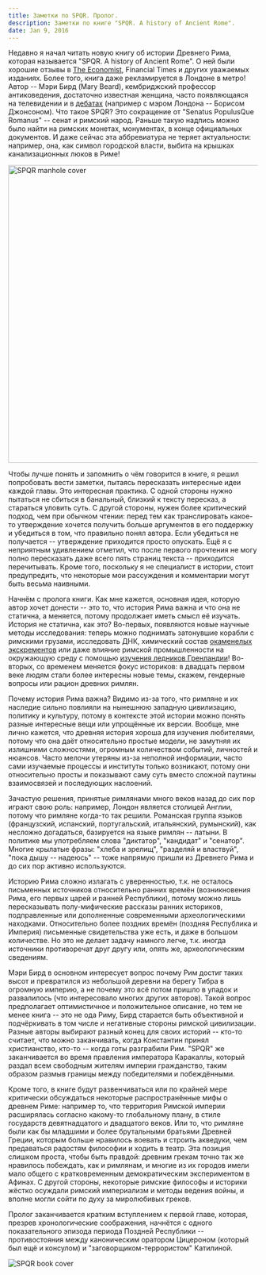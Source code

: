 ```yaml
---
title: Заметки по SPQR. Пролог.
description: Заметки по книге "SPQR. A history of Ancient Rome".
date: Jan 9, 2016
---
```


Недавно я начал читать новую книгу об истории Древнего Рима, которая называется "SPQR. A history of Ancient Rome". О ней были хорошие отзывы в [The Economist][economist], Financial Times и других уважаемых изданиях. Более того, книга даже рекламируется в Лондоне в метро! Автор -- Мэри Бирд (Mary Beard), кембриджский профессор антиковедения, достаточно известная женщина, часто появляющаяся на телевидении и в [дебатах][] (например с мэром Лондона -- Борисом Джонсоном). Что такое SPQR? Это сокращение от "Senatus PopulusQue Romanus" -- сенат и римский народ. Раньше такую надпись можно было найти на римских монетах, монументах, в конце официальных документов. И даже сейчас эта аббревиатура не теряет актуальности: например, она, как символ городской власти, выбита на крышках канализационных люков в Риме!

<img src="/static/spqr-manhole.jpg" alt="SPQR manhole cover" width="600"/>

Чтобы лучше понять и запомнить о чём говорится в книге, я решил попробовать вести заметки, пытаясь пересказать интересные идеи каждой главы. Это интересная практика. С одной стороны нужно пытаться не сбиться в банальный, близкий к тексту пересказ, а стараться уловить суть. С другой стороны, нужен более критический подход, чем при обычном чтении: перед тем как транслировать какое-то утверждение хочется получить больше аргументов в его поддержку и убедиться в том, что правильно понял автора. Если убедиться не получается -- утверждение приходится просто опускать. Ещё я с неприятным удивлением отметил, что после первого прочтения не могу полно пересказать даже всего пять страниц текста -- приходится перечитывать. Кроме того, поскольку я не специалист в истории, стоит предупредить, что некоторые мои рассуждения и комментарии могут быть весьма наивными.

Начнём с пролога книги. Как мне кажется, основная идея, которую автор хочет донести -- это то, что история Рима важна и что она не статична, а меняется, потому продолжает иметь смысл её изучать. История не статична, как это? Во-первых, появляются новые научные методы исследования: теперь можно поднимать затонувшие корабли с римскими грузами, исследовать ДНК, химический состав [окаменелых экскрементов][] или даже влияние римской промышленности на окружающую среду с помощью [изучения ледников Гренландии][]! Во-вторых, со временем меняется фокус историков: в двадцать первом веке людям стали более интересны новые темы, скажем, гендерные вопросы или рацион древних римлян.

Почему история Рима важна? Видимо из-за того, что римляне и их наследие сильно повлияли на нынешнюю западную цивилизацию, политику и культуру, потому в контексте этой истории можно понять разные интересные вещи или упрощённые их версии. Вообще, мне лично кажется, что древняя история хороша для изучения любителями, потому что она даёт относительно простые модели, не замутняя их излишними сложностями, огромным количеством событий, личностей и нюансов. Часто мелочи утеряны из-за неполной информации, часто сами изучаемые процессы и институты только возникают, потому они относительно просты и показывают саму суть вместо сложной паутины взаимосвязей и последующих наслоений.

Зачастую решения, принятые римлянами много веков назад до сих пор играют свою роль: например, Лондон является столицей Англии, потому что римляне когда-то так решили. Романская группа языков (французский, испанский, португальский, итальянский, румынский), как несложно догадаться, базируется на языке римлян -- латыни. В политике мы употребляем слова "диктатор", "кандидат" и "сенатор". Многие крылатые фразы: "хлеба и зрелищ", "разделяй и властвуй", "пока дышу -- надеюсь" -- тоже напрямую пришли из Древнего Рима и до сих пор активно используются.

Историю Рима сложно излагать с уверенностью, т.к. не осталось письменных источников относительно ранних времён (возникновения Рима, его первых царей и ранней Республики), потому можно лишь пересказывать полу-мифические рассказы ранних историков, подправленные или дополненные современными археологическими находками. Относительно более поздних времён (поздняя Республика и Империя) письменные свидетельства уже есть, и даже в большом количестве. Но это не делает задачу намного легче, т.к. иногда источники противоречат друг другу или, опять же, археологическим сведениям.

Мэри Бирд в основном интересует вопрос почему Рим достиг таких высот и превратился из небольшой деревни на берегу Тибра в огромную империю, а не почему это всё потом пришло в упадок и развалилось (что интересовало многих других авторов). Такой вопрос предполагает оптимистичное и положительное описание, но тем не менее книга -- это не ода Риму, Бирд старается быть объективной и подчёркивать в том числе и негативные стороны римской цивилизации. Разные авторы выбирают разный конец для своих историй -- кто-то считает, что можно заканчивать, когда Константин принял христианство, кто-то -- когда готы разграбили Рим. "SPQR" же заканчивается во время правления императора Каракаллы, который раздал всем свободным жителям империи гражданство, таким образом размыв границы между победителями и побеждёнными.

Кроме того, в книге будут развенчиваться или по крайней мере критически обсуждаться некоторые распространённые мифы о древнем Риме: например то, что территория Римской империи расширялась согласно какому-то глобальному плану, в стиле государств девятнадцатого и двадцатого веков. Или то, что римляне были как бы младшими и более брутальными братьями Древней Греции, которым больше нравилось воевать и строить акведуки, чем предаваться радостям философии и ходить в театр. Эта позиция слишком проста, чтобы быть правдой: древним грекам точно так же нравилось побеждать, как и римлянам, и многие из их городов имели мало общего с кратковременным демократическим экспериментом в Афинах. С другой стороны, некоторые римские философы и историки жёстко осуждали римский империализм и методы ведения войны, и вполне могли сойти по духу за миролюбивых греков.

Пролог заканчивается кратким вступлением к первой главе, которая, презрев хронологические соображения, начнётся с одного показательного эпизода периода Поздней Республики -- противостояния между каноническим оратором Цицероном (который был ещё и консулом) и "заговорщиком-террористом" Катилиной.

<img src="/static/spqr.jpg" alt="SPQR book cover"/>

[economist]: http://iveselov.info/posts/2015-07-25-the-economist.html

[изучения ледников Гренландии]: http://www.independent.co.uk/news/uk/ice-pack-reveals-romans-air-pollution-1450572.html

[окаменелых экскрементов]: http://news.nationalgeographic.com/news/2011/06/110623-ancient-rome-human-waste-herculaneum-science-diet-excrement-italy/

[дебатах]: http://www.intelligencesquared.com/events/greece-vs-rome-with-boris-johnson-and-mary-beard/




